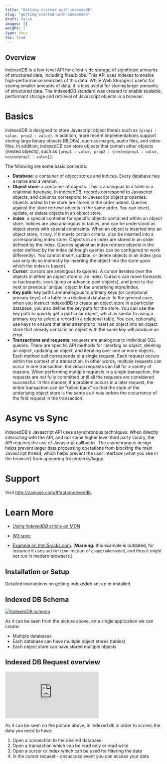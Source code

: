 ```yaml
---
title: "Getting started with indexeddb"
slug: "getting-started-with-indexeddb"
draft: false
images: []
weight: 1
type: docs
toc: true
---
```


## Overview
IndexedDB is a low-level API for client-side storage of significant amounts of structured data, including files/blobs. This API uses indexes to enable high-performance searches of this data. While Web Storage is useful for storing smaller amounts of data, it is less useful for storing larger amounts of structured data. The IndexedDB standard was created to enable scalable, performant storage and retrieval of Javascript objects in a browser. 

Basics
==========
indexedDB is designed to store Javascript object literals such as `{prop1 : value, prop2 : value}`. In addition, more recent implementations support storing large binary objects (BLOBs), such as images, audio files, and video files. In addition, indexedDB can store objects that contain other objects (nested objects), such as `{prop1 : value, prop2 : {nestedprop1 : value, nestedprop2 : value}}`.

The following are some basic concepts:

- **Database**: a container of object stores and indices. Every database has a name and a version.
- **Object store**: a container of objects. This is analogous to a table in a relational database. In indexedDB, records correspond to Javascript objects, and columns correspond to Javascript object properties. Objects added to the store are stored in the order added. Queries against the store retrieve objects in the same order. You can insert, update, or delete objects in an object store.
- **Index**: a special container for specific objects contained within an object store. Indices are also analogous to tables, and can be understood as object stores with special constraints. When an object is inserted into an object store, it may, if it meets certain criteria, also be inserted into a corresponding index store. Objects in an index are stored in an order defined by the index. Queries against an index retrieve objects in the order defined by the index (although queries can be configured to work differently). You cannot insert, update, or delete objects in an index (you can only do so indirectly by inserting the object into the store upon which the index is based).
- **Cursor**: cursors are analogous to queries. A cursor iterates over the objects in either an object store or an index. Cursors can move forwards or backwards, seek (jump or advance past objects), and jump to the next or previous 'unique' object in the underlying store/index.
- **Key path**: key paths are analogous to primary keys (or compound primary keys) of a table in a relational database. In the general case, when you instruct indexedDB to create an object store in a particular database, you also define the key path for the store. You can use the key path to quickly get a particular object, which is similar to using a primary key to select a record in a relational table. You can, optionally, use keys to ensure that later attempts to insert an object into an object store that already contains an object with the same key will produce an error.
- **Transactions and requests**: requests are analogous to individual SQL queries. There are specific API methods for inserting an object, deleting an object, updating an object, and iterating over one or more objects. Each method call corresponds to a single request. Each request occurs within the context of a transaction. In other words, multiple requests can occur in one transaction. Individual requests can fail for a variety of reasons. When performing multiple requests in a single transaction, the requests are not fully committed until all the requests are considered successful. In this manner, if a problem occurs in a later request, the entire transaction can be "rolled back" so that the state of the underlying object store is the same as it was before the occurrence of the first request in the transaction.

Async vs Sync
============
indexedDB's Javascript API uses asynchronous techniques. When directly interacting with the API, and not some higher level third party library, the API requires the use of Javascript callbacks. The asynchronous design helps prevent larger data processing operations from blocking the main Javascript thread, which helps prevent the user interface (what you see in the browser) from appearing frozen/jerky/laggy.

Support
==========
Visit http://caniuse.com/#feat=indexeddb.

Learn More
==========

- [*Using IndexedDB* article on MDN][1]

- [W3 spec][2]

- [Example on html5rocks.com][3]. (**Warning:** this example is outdated, for instance it uses `setVersion` instead of `onupgradeneeded`, and thus it might not run in modern browsers.)


  [1]: https://developer.mozilla.org/en-US/docs/IndexedDB/Using_IndexedDB
  [2]: http://dvcs.w3.org/hg/IndexedDB/raw-file/tip/Overview.html
  [3]: http://www.html5rocks.com/en/tutorials/indexeddb/todo/

## Installation or Setup
Detailed instructions on getting indexeddb set up or installed.

## Indexed DB Schema
[![IndexedDB schema][1]][1]

As it can be seen from the picture above, on a single application we can create:

 - Multiple databases
 - Each database can have multiple object stores (tables)
 - Each object store can have stored multiple objects 

  [1]: https://i.stack.imgur.com/zGJPJ.png

## Indexed DB Request overview
[![enter image description here][2]][2]

As it can be seen on the picture above, in indexed db in order to access the data you need to have:

 1. Open a connection to the desired database
 2. Open a transaction which can be read only or read write
 3. Open a cursor or index which can be used for filtering the data
 4. In the cursor request - onsuccess event you can access your data

  [2]: https://i.stack.imgur.com/2XiLu.png

